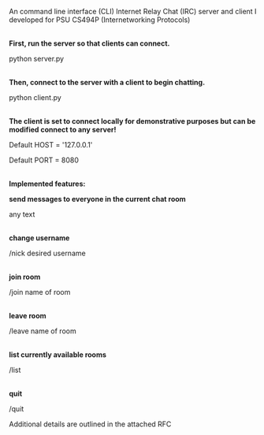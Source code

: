 An command line interface (CLI) Internet Relay Chat (IRC) server and client I developed for PSU CS494P (Internetworking Protocols)
<br><br>

**First, run the server so that clients can connect.**

python server.py
<br><br>

**Then, connect to the server with a client to begin chatting.**

python client.py
<br><br>

**The client is set to connect locally for demonstrative purposes but can be modified connect to any server!**

Default HOST = '127.0.0.1'

Default PORT = 8080
<br><br>


**Implemented features:**

**send messages to everyone in the current chat room**

any text
<br><br>

**change username**

/nick desired username
<br><br>


**join room**

/join name of room
<br><br>


**leave room**

/leave name of room
<br><br>


**list currently available rooms**

/list
<br><br>


**quit**

/quit


Additional details are outlined in the attached RFC



